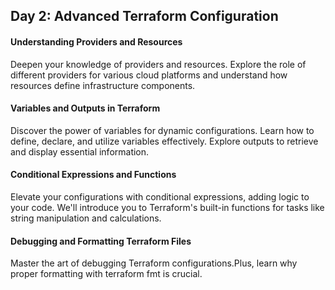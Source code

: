 ## Day 2: Advanced Terraform Configuration

#### Understanding Providers and Resources

Deepen your knowledge of providers and resources. Explore the role of different providers for various cloud platforms and understand how resources define infrastructure components.

#### Variables and Outputs in Terraform

Discover the power of variables for dynamic configurations. Learn how to define, declare, and utilize variables effectively. Explore outputs to retrieve and display essential information.

#### Conditional Expressions and Functions

Elevate your configurations with conditional expressions, adding logic to your code. We'll introduce you to Terraform's built-in functions for tasks like string manipulation and calculations.

#### Debugging and Formatting Terraform Files

Master the art of debugging Terraform configurations.Plus, learn why proper formatting with terraform fmt is crucial.
